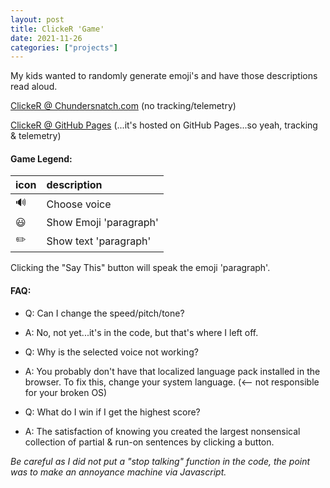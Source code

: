 ```yaml
---
layout: post
title: ClickeR 'Game'
date: 2021-11-26
categories: ["projects"]
---
```

My kids wanted to randomly generate emoji's and have those descriptions read aloud.

<a href="https://chundersnatch.com/html/clicker.html" rel="noopener">ClickeR @ Chundersnatch.com</a>
(no tracking/telemetry)

<a href="http://raystanz.uk/chundersnatch_jekyll/" rel="noopener">ClickeR @ GitHub Pages</a>
(...it's hosted on GitHub Pages...so yeah, tracking & telemetry)

#### Game Legend:

| icon | description |
| :--- | :--- |
| 🔊 | Choose voice |
| 😃 | Show Emoji 'paragraph' |
| ✏️ | Show text 'paragraph' |

Clicking the "Say This" button will speak the emoji 'paragraph'.

#### FAQ:
 - Q: Can I change the speed/pitch/tone?
 - A: No, not yet...it's in the code, but that's where I left off.

 - Q: Why is the selected voice not working?
 - A: You probably don't have that localized language pack installed in the browser. To fix this, change your system language. (<-- not responsible for your broken OS)
 
 - Q: What do I win if I get the highest score?
 - A: The satisfaction of knowing you created the largest nonsensical collection of partial & run-on sentences by clicking a button.


*Be careful as I did not put a "stop talking" function in the code,
the point was to make an annoyance machine via Javascript.*